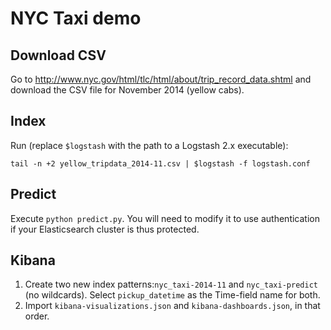 # NYC Taxi demo

## Download CSV
Go to http://www.nyc.gov/html/tlc/html/about/trip_record_data.shtml and download the CSV file for November 2014 (yellow cabs).

## Index
Run (replace `$logstash` with the path to a Logstash 2.x executable):
```
tail -n +2 yellow_tripdata_2014-11.csv | $logstash -f logstash.conf
```

## Predict
Execute `python predict.py`. You will need to modify it to use authentication if your Elasticsearch cluster is thus protected.

## Kibana
1. Create two new index patterns:`nyc_taxi-2014-11` and `nyc_taxi-predict` (no wildcards). Select `pickup_datetime` as the Time-field name for both.
2. Import `kibana-visualizations.json` and `kibana-dashboards.json`, in that order.
